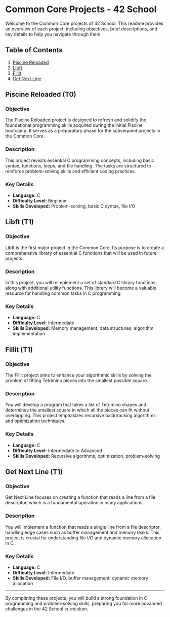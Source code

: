 # Common Core Projects - 42 School

Welcome to the Common Core projects of 42 School. This readme provides an overview of each project, including objectives, brief descriptions, and key details to help you navigate through them.

## Table of Contents

1. [Piscine Reloaded](./Piscine%20Reloaded/)
2. [Libft](#libft)
3. [Fillit](#fillit)
4. [Get Next Line](#get-next-line)

## Piscine Reloaded (T0)

### Objective
The Piscine Reloaded project is designed to refresh and solidify the foundational programming skills acquired during the initial Piscine bootcamp. It serves as a preparatory phase for the subsequent projects in the Common Core.

### Description
This project revisits essential C programming concepts, including basic syntax, functions, loops, and file handling. The tasks are structured to reinforce problem-solving skills and efficient coding practices.

### Key Details
- **Language:** C
- **Difficulty Level:** Beginner
- **Skills Developed:** Problem-solving, basic C syntax, file I/O

## Libft (T1)

### Objective
Libft is the first major project in the Common Core. Its purpose is to create a comprehensive library of essential C functions that will be used in future projects.

### Description
In this project, you will reimplement a set of standard C library functions, along with additional utility functions. This library will become a valuable resource for handling common tasks in C programming.

### Key Details
- **Language:** C
- **Difficulty Level:** Intermediate
- **Skills Developed:** Memory management, data structures, algorithm implementation

## Fillit (T1)

### Objective
The Fillit project aims to enhance your algorithmic skills by solving the problem of fitting Tetrimino pieces into the smallest possible square.

### Description
You will develop a program that takes a list of Tetrimino shapes and determines the smallest square in which all the pieces can fit without overlapping. This project emphasizes recursive backtracking algorithms and optimization techniques.

### Key Details
- **Language:** C
- **Difficulty Level:** Intermediate to Advanced
- **Skills Developed:** Recursive algorithms, optimization, problem-solving

## Get Next Line (T1)

### Objective
Get Next Line focuses on creating a function that reads a line from a file descriptor, which is a fundamental operation in many applications.

### Description
You will implement a function that reads a single line from a file descriptor, handling edge cases such as buffer management and memory leaks. This project is crucial for understanding file I/O and dynamic memory allocation in C.

### Key Details
- **Language:** C
- **Difficulty Level:** Intermediate
- **Skills Developed:** File I/O, buffer management, dynamic memory allocation

---

By completing these projects, you will build a strong foundation in C programming and problem-solving skills, preparing you for more advanced challenges in the 42 School curriculum.

